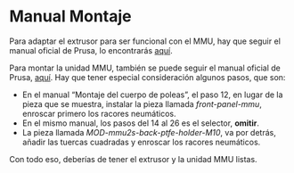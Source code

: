 # Manual Montaje

Para adaptar el extrusor para ser funcional con el MMU, hay que seguir el manual oficial de Prusa, lo encontrarás [aquí](https://help.prusa3d.com/es/tag/mmu2/).

Para montar la unidad MMU, también se puede seguir el manual oficial de Prusa, [aquí](https://help.prusa3d.com/es/guide/1-montaje-del-cuerpo-del-tensor_42475). Hay que tener especial consideración algunos pasos, que son:

* En el manual “Montaje del cuerpo de poleas”, el paso 12, en lugar de la pieza que se muestra, instalar la pieza llamada _front-panel-mmu_, enroscar primero los racores neumáticos.
* En el mismo manual, los pasos del 14 al 26 es el selector, **omitir**.
* La pieza llamada _MOD-mmu2s-back-ptfe-holder-M10_, va por detrás, añadir las tuercas cuadradas y enroscar los racores neumáticos.

Con todo eso, deberías de tener el extrusor y la unidad MMU listas.

